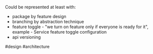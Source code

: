 Could be represented at least with:

- package by feature design
- branching by abstraction technique
- feature toggle - "we turn on feature only if everyone is ready for it", example - Service feature toggle configuration
- api versioning

#design #architecture